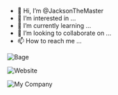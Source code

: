 - 👋 Hi, I’m @JacksonTheMaster
- 👀 I’m interested in ...
- 🌱 I’m currently learning ...
- 💞️ I’m looking to collaborate on ...
- 📫 How to reach me ...

<!---
JacksonTheMaster/JacksonTheMaster is a ✨ special ✨ repository because its `README.md` (this file) appears on your GitHub profile.
You can click the Preview link to take a look at your changes.
--->

![Bage](https://img.shields.io/badge/Badge-00000?style=for-the-badge&logo=github&logoColor=44553)

![Website](https://img.shields.io/badge/Badge-00000?style=for-the-badge&logo=github&logoColor=44553)

![My Company](https://img.shields.io/badge/JMG-050f26?style=for-the-badge&logo=github&logoColor=fffff)
